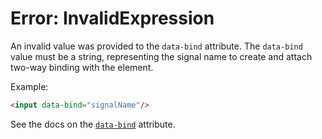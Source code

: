 # Error: InvalidExpression

An invalid value was provided to the `data-bind` attribute. The `data-bind` value must be a string, representing the signal name to create and attach two-way binding with the element.

Example:

```html
<input data-bind="signalName"/>
```

See the docs on the [`data-bind`](https://data-star.dev/reference/plugins_dom#bind) attribute.